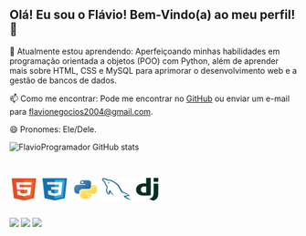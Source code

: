 ## Olá! Eu sou o Flávio! Bem-Vindo(a) ao meu perfil! 👋

🌱 Atualmente estou aprendendo: Aperfeiçoando minhas habilidades em programação orientada a objetos (POO) com Python, além de aprender mais sobre HTML, CSS e MySQL para aprimorar o desenvolvimento web e a gestão de bancos de dados.

📫 Como me encontrar: Pode me encontrar no [GitHub](github.com/FlavioProgramador) ou enviar um e-mail para flavionegocios2004@gmail.com.

😄 Pronomes: Ele/Dele.

![FlavioProgramador GitHub stats](https://github-readme-stats.vercel.app/api?username=FlavioProgramador&show_icons=true&theme=dracula)

##

<div style="display: inline_block" align="inline-block"><br>
  <img align="center" alt="HTML5" height="40" width="50" src="https://raw.githubusercontent.com/devicons/devicon/master/icons/html5/html5-original.svg">
  <img align="center" alt="CSS3" height="40" width="50" src="https://raw.githubusercontent.com/devicons/devicon/master/icons/css3/css3-original.svg">
  <img align="center" alt="Python" height="40" width="50" src="https://raw.githubusercontent.com/devicons/devicon/master/icons/python/python-original.svg">
  <img align="center" alt="MySQL" height="40" width="50" src="https://raw.githubusercontent.com/devicons/devicon/master/icons/mysql/mysql-original.svg">
  <img align="center" alt="Django" height="40" width="50" src="https://raw.githubusercontent.com/devicons/devicon/master/icons/django/django-plain.svg">
</div>

  ##

  <div> 
  
  <a href="https://www.instagram.com/flavimm_fl/" target="_blank"><img src="https://img.shields.io/badge/-Instagram-%23E4405F?style=for-the-badge&logo=instagram&logoColor=white" target="_blank"></a>
  <a href = "flavionegocios2004@gmail.com"><img src="https://img.shields.io/badge/-Gmail-%23333?style=for-the-badge&logo=gmail&logoColor=white" target="_blank"></a>
  <a href="[https://www.linkedin.com/in/rafaella-ballerini-45875016a](https://www.linkedin.com/in/flavio-costa-706846245/)" target="_blank"><img src="https://img.shields.io/badge/-LinkedIn-%230077B5?style=for-the-badge&logo=linkedin&logoColor=white" target="_blank"></a> 
  
</div>


